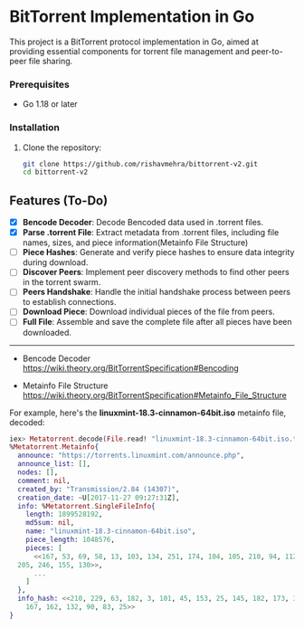 # BitTorrent Implementation in Go

This project is a BitTorrent protocol implementation in Go, aimed at providing essential components for torrent file management and peer-to-peer file sharing.

### Prerequisites

- Go 1.18 or later

### Installation

1. Clone the repository:
   ```bash
   git clone https://github.com/rishavmehra/bittorrent-v2.git
   cd bittorrent-v2


## Features (To-Do)

- [x] **Bencode Decoder**: Decode Bencoded data used in .torrent files.
- [X] **Parse .torrent File**: Extract metadata from .torrent files, including file names, sizes, and piece information(Metainfo File Structure)
- [ ] **Piece Hashes**: Generate and verify piece hashes to ensure data integrity during download.
- [ ] **Discover Peers**: Implement peer discovery methods to find other peers in the torrent swarm.
- [ ] **Peers Handshake**: Handle the initial handshake process between peers to establish connections.
- [ ] **Download Piece**: Download individual pieces of the file from peers.
- [ ] **Full File**: Assemble and save the complete file after all pieces have been downloaded.
---

- Bencode Decoder
   https://wiki.theory.org/BitTorrentSpecification#Bencoding

- Metainfo File Structure
   https://wiki.theory.org/BitTorrentSpecification#Metainfo_File_Structure

For example, here's the **linuxmint-18.3-cinnamon-64bit.iso** metainfo file, decoded:
```elixir
iex> Metatorrent.decode(File.read! "linuxmint-18.3-cinnamon-64bit.iso.torrent")
%Metatorrent.Metainfo{
  announce: "https://torrents.linuxmint.com/announce.php",
  announce_list: [],
  nodes: [],
  comment: nil,
  created_by: "Transmission/2.84 (14307)",
  creation_date: ~U[2017-11-27 09:27:31Z],
  info: %Metatorrent.SingleFileInfo{
    length: 1899528192,
    md5sum: nil,
    name: "linuxmint-18.3-cinnamon-64bit.iso",
    piece_length: 1048576,
    pieces: [
      <<167, 53, 69, 58, 13, 103, 134, 251, 174, 104, 105, 210, 94, 112, 197, 52,
  205, 246, 155, 130>>,
      ...
    ]
  },
  info_hash: <<210, 229, 63, 182, 3, 101, 45, 153, 25, 145, 182, 173, 35, 87,
    167, 162, 132, 90, 83, 25>>
}

```